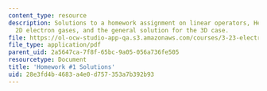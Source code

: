 ```yaml
---
content_type: resource
description: Solutions to a homework assignment on linear operators, Hermitian operators,
  2D electron gases, and the general solution for the 3D case.
file: https://ol-ocw-studio-app-qa.s3.amazonaws.com/courses/3-23-electrical-optical-and-magnetic-properties-of-materials-fall-2007/28e3fd4b4683a4e0d757353a7b392b93_sol1.pdf
file_type: application/pdf
parent_uid: 2a5647ca-7f8f-65bc-9a05-056a736fe505
resourcetype: Document
title: 'Homework #1 Solutions'
uid: 28e3fd4b-4683-a4e0-d757-353a7b392b93
---
```

